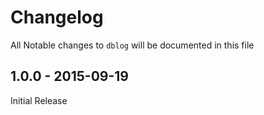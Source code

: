 # Changelog

All Notable changes to `dblog` will be documented in this file

## 1.0.0 - 2015-09-19

Initial Release

